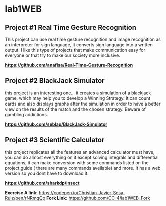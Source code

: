 # lab1WEB
## Project #1 Real Time Gesture Recognition
This project can use real time gesture recognition and image recognition as an interpreter for sign language, it converts sign language into a written output. I like this type of projects that make communication easy for everyone or that try to make our society more inclusive.

**https://github.com/anafisa/Real-Time-Gesture-Recognition**

## Project #2 BlackJack Simulator
this project is an interesting one... it creates a simulation of a blackjack game, which may help you to develop a Winning Strategy. It can count cards and also displays graphs after the simulation
in order to have a better view on the results of the match and the chosen strategy. Beware of gambling addictions.

**https://github.com/seblau/BlackJack-Simulator**

## Project #3 Scientific Calculator
this project replicates all the features an advanced calculator must have, you can do almost everything on it except solving integrals
and differential equations, it can make conversion with some commands listed on the project guide ( there are many commands aveilable)
and more. It has a web version so you dont have to download it.

**https://github.com/sharkdp/insect** 



**Exercise A link:** https://codepen.io/Christian-Javier-Sosa-Ruiz/pen/rNRmqQp
**Fork Link:** https://github.com/CC-4/lab1WEB_Fork
